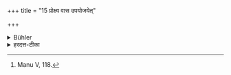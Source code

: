 +++
title = "15 प्रोक्ष्य वास उपयोजयेत्"

+++

<details><summary>Bühler</summary>

15. He shall put on a dress, (even if it is clean,) only after having sprinkled it with water. [^10] 


[^10]:  Manu V, 118.
</details>

<details><summary>हरदत्त-टीका</summary>

## सूत्रम्
प्रोक्ष्य वास उपयोजयेत् ॥ १५ ॥  
## टिप्पनी
शुद्धमपि वास प्रोक्ष्यैवोपयोजयेत् वसीत । अपर आह-अशुद्धस्यापि वाससः प्रोक्षणमेव शुद्धिहेतुरिति ॥ १५ ॥
</details>
